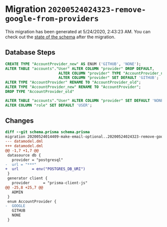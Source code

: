 # Migration `20200524024323-remove-google-from-providers`

This migration has been generated at 5/24/2020, 2:43:23 AM.
You can check out the [state of the schema](./schema.prisma) after the migration.

## Database Steps

```sql
CREATE TYPE "AccountProvider_new" AS ENUM ('GITHUB', 'NONE');
ALTER TABLE "accounts"."User" ALTER COLUMN "provider" DROP DEFAULT,
                        ALTER COLUMN "provider" TYPE "AccountProvider_new" USING ("provider"::text::"AccountProvider_new"),
                        ALTER COLUMN "provider" SET DEFAULT 'GITHUB';
ALTER TYPE "AccountProvider" RENAME TO "AccountProvider_old";
ALTER TYPE "AccountProvider_new" RENAME TO "AccountProvider";
DROP TYPE "AccountProvider_old"

ALTER TABLE "accounts"."User" ALTER COLUMN "provider" SET DEFAULT 'NONE',
ALTER COLUMN "role" SET DEFAULT 'USER';
```

## Changes

```diff
diff --git schema.prisma schema.prisma
migration 20200524014409-make-email-optional..20200524024323-remove-google-from-providers
--- datamodel.dml
+++ datamodel.dml
@@ -1,7 +1,7 @@
 datasource db {
   provider = "postgresql"
-  url = "***"
+  url      = env("POSTGRES_DB_URI")
 }
 generator client {
   provider      = "prisma-client-js"
@@ -25,8 +25,7 @@
   ADMIN
 }
 enum AccountProvider {
-  GOOGLE
   GITHUB
   NONE
 }
```
